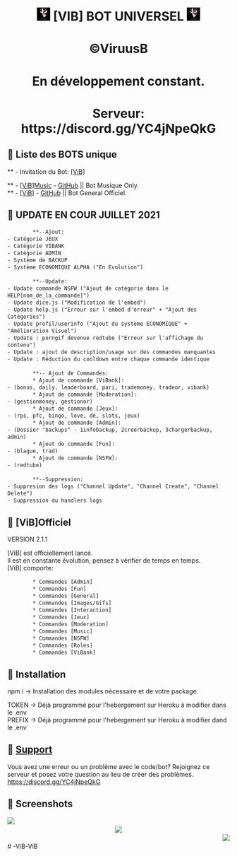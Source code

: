 <h1 align="center"><img src="./assets/vib.jpg" width="30px"> [VIB] BOT UNIVERSEL <img src="./assets/vib.jpg" width="30px"></h1>

<h1 align="center">©ViruusB  </h1>
<h1 align="center">En développement constant.  </h1>

<h1 align="center">Serveur: https://discord.gg/YC4jNpeQkG </div></h1>

## 📝 Liste des BOTS unique  

** - Invitation du Bot: [[ViB]](https://discord.com/api/oauth2/authorize?client_id=742118190561099817&permissions=8&scope=bot)

** - [[ViB]Music](https://discord.com/oauth2/authorize?client_id=749823254126133318&permissions=37080128&scope=bot) - [GitHub](https://github.com/ViruusB/-ViB-Music) || Bot Musique Only.  
** - [[ViB]](https://discord.com/api/oauth2/authorize?client_id=742118190561099817&permissions=8&scope=bot) - [GitHub](https://github.com/ViruusB/-ViB-) || Bot General Officiel.  


## 📝 UPDATE EN COUR JUILLET 2021
```
        **--Ajout: 
- Catégorie JEUX
- Catégorie VIBANK
- Catégorie ADMIN
- Système de BACKUP
- Système ECONOMIQUE ALPHA ("En Evolution")

        **--Update:
- Update commande NSFW ("Ajout de catégorie dans le HELP[nom_de_la_commande]")
- Update dice.js ("Modification de l'embed")
- Update help.js ("Erreur sur l'embed d'erreur" + "Ajout des Catégories")
- Update profil/userinfo ("Ajout du système ECONOMIQUE" + "Amélioration Visuel")
- Update : porngif devenue redtube ("Erreur sur l'affichage du contenu")
- Update : ajout de description/usage sur des commandes manquantes
- Update : Réduction du cooldown entre chaque commande identique

        **-- Ajout de Commandes:
        * Ajout de commande [ViBank]: 
- (bonus, daily, leaderboard, pari, trademoney, tradeor, vibank)
        * Ajout de commande [Moderation]:
- (gestionmoney, gestionor)
        * Ajout de commande [Jeux]: 
- (rps, pfc, bingo, love, dé, slots, jeux)
        * Ajout de commande [Admin]: 
- (Dossier "backups" - 1infobackup, 2creerbackup, 3chargerbackup, admin)
        * Ajout de commande [Fun]: 
- (blague, trad)
        * Ajout de commande [NSFW]: 
- (redtube)

        **--Suppression:
- Suppresion des logs ("Channel Update", "Channel Create", "Channel Delete")
- Suppression du handlers logs
```

## 📝 [ViB]Officiel  

VERSION 2.1.1  

[ViB] est officiellement lancé.  
Il est en constante évolution, pensez à vérifier de temps en temps.  
[ViB] comporte: 
```
        * Commandes [Admin]
        * Commandes [Fun]  
        * Commandes [General]  
        * Commandes [Images/Gifs] 
        * Commandes [Interaction]  
        * Commandes [Jeux]  
        * Commandes [Moderation]  
        * Commandes [Music]  
        * Commandes [NSFW]  
        * Commandes [Roles]
        * Commandes [ViBank]    

```


## 📝 Installation  

npm i -> Installation des modules nécessaire et de votre package.  

TOKEN -> Déjà programmé pour l'hebergement sur Heroku à modifier dans le .env  
PREFIX -> Déjà programmé pour l'hebergement sur Heroku à modifier dand le .env  


## 📝 [Support](https://discord.gg/YC4jNpeQkG)  

Vous avez une erreur ou un problème avec le code/bot? Rejoignez ce serveur et posez votre question au lieu de créer des problèmes. https://discord.gg/YC4jNpeQkG 


## 📸 Screenshots  

<div align="left"><img src="https://i.imgur.com/Gnf8Gpq.png"></div>
<div align="center"><img src="https://i.imgur.com/hlzBpdK.png"></div>
<div align="right"><img src="https://i.imgur.com/FZdxrfm.png"></div># -ViB-ViB
